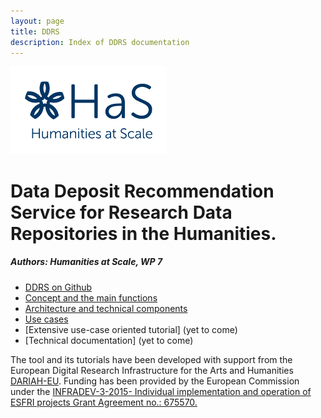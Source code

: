 ```yaml
---
layout: page
title: DDRS
description: Index of DDRS documentation
---
```

![alt text](https://github.com/DARIAH-ERIC/ddrs/blob/master/docs/contents/HaS_Logo_klein.png "Humanities at Scale")

# Data Deposit Recommendation Service for Research Data Repositories in the Humanities.
##### Authors: Humanities at Scale, WP 7

* [DDRS on Github](https://github.com/DARIAH-ERIC/ddrs)
* [Concept and the main functions](concept.md)
* [Architecture and technical components](architecture.md)
* [Use cases](use_cases.md)
* [Extensive use-case oriented tutorial] (yet to come)
* [Technical documentation] (yet to come)

The tool and its tutorials have been developed with support from the European Digital Research Infrastructure for the Arts and Humanities [DARIAH-EU](http://www.dariah.eu/). Funding has been provided by the European Commission under the [INFRADEV-3-2015- Individual implementation and operation of ESFRI projects Grant Agreement no.: 675570.](http://cordis.europa.eu/project/rcn/198110_en.html)